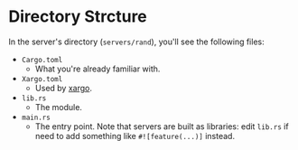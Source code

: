 # Directory Strcture
In the server's directory (`servers/rand`), you'll see the following files:

- `Cargo.toml`
  - What you're already familiar with.
- `Xargo.toml`
  - Used by [xargo](https://github.com/japaric/xargo).
- `lib.rs`
  - The module.
- `main.rs`
  - The entry point. Note that servers are built as libraries: edit `lib.rs`
    if need to add something like `#![feature(...)]` instead.
